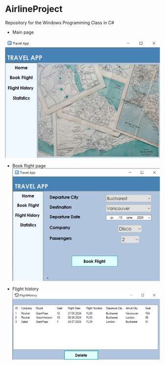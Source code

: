 # AirlineProject

Repository for the Windows Programming Class in C# 

- Main page

![image](https://github.com/draghici05/AirlineProject/blob/master/Resources/poza1.png)

- Book flight page
![image](https://github.com/draghici05/AirlineProject/blob/master/Resources/poza2.png)

- Flight history
![image](https://github.com/draghici05/AirlineProject/blob/master/Resources/poza3.png)
